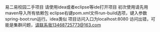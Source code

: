 易二易校园二手项目
请使用idea或者eclipse等ide打开项目
初次使用请先用maven导入所有依赖包
eclipse右键pom.xml文件run-build选项，键入参数spring-boot:run运行。idea类似
项目访问入口为localhost:8080
访问出错，可能是集群问题，请联系我13468725773@163.com